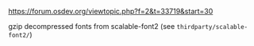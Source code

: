 https://forum.osdev.org/viewtopic.php?f=2&t=33719&start=30

gzip decompressed fonts from scalable-font2 (see `thirdparty/scalable-font2/`)
